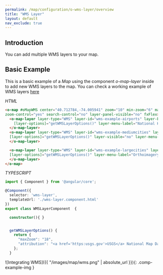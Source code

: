 ```yaml
---
permalink: /map/configuration/o-wms-layer/overview
title: "WMS Layer"
layout: default
nav_exclude: true
---
```



## Introduction


You can add multiple WMS layers to your map.


## Basic Example

This is a basic example of a *Map* using the component *o-map-layer* inside to add new WMS layers to the map.
You can check a working example of WMS layers [here](https://try.imatia.com/ontimizeweb/v8/map/main/wms)

*HTML*

```html
<o-map #oMapWMS center="40.712784,-74.005941" zoom="10" min-zoom="6" max-zoom="20" base-layer-ids="basemap.nationalmap.gov"
zoom-control="yes" search-control="no" layer-panel-visible="no" fxFlex>
  <o-map-layer layer-type="WMS" layer-id="wms-example-airports" layer-base-url="https://basemap.nationalmap.gov/arcgis/rest/services/USGSHydroCached/MapServer/tile/{z}/{y}/{x}"
    [layer-options]="getWMSLayerOptions()" layer-menu-label="National Hydrography Dataset" layer-menu-label-secondary="USGS The National Map: National Hydrography Dataset.">
  </o-map-layer>
  <o-map-layer layer-type="WMS" layer-id="wms-example-mediumcities" layer-base-url="https://basemap.nationalmap.gov/arcgis/rest/services/USGSTopo/MapServer/tile/{z}/{y}/{x}"
  [layer-options]="getWMSLayerOptions()" layer-visible="no" layer-menu-label="National Boundaries Dataset" layer-menu-label-secondary="USGS TNM Topo Base Map.">
  </o-map-layer>

  <o-map-layer layer-type="WMS" layer-id="wms-example-largecities" layer-base-url="https://basemap.nationalmap.gov/arcgis/rest/services/USGSImageryTopo/MapServer/tile/{z}/{y}/{x}"
  [layer-options]="getWMSLayerOptions()" layer-menu-label="Orthoimagery and US Topo" layer-menu-label-secondary="USGS ImageryTopo.">
  </o-map-layer>
</o-map>
```

*TYPESCRIPT*

```ts
import { Component } from '@angular/core';

@Component({
  selector: 'wms-layer',
  templateUrl: './wms-layer.component.html'
})
export class WMSLayerComponent  {

  constructor(){ }


  getWMSLayerOptions() {
    return {
      "maxZoom": "18",
      "attribution": "<a href='https:usgs.gov'>USGS</a> National Map Data"
    };
  }
```


![Integrating WMS]({{ "/images/map/wms.png" | absolute_url }}){: .comp-example-img }